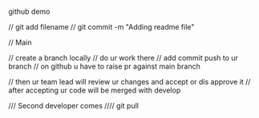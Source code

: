 github demo

// git add filename
// git commit -m "Adding readme file"


// Main


// create a branch locally
// do ur work there
// add commit push to ur branch
// on github u have to raise pr against main branch

// then ur team lead will review ur changes and accept or dis approve it
// after accepting ur code will be merged with develop


/// Second developer comes
//// git pull

